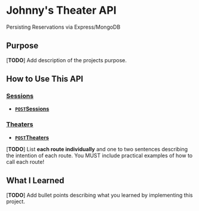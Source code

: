 # Johnny's Theater API
Persisting Reservations via Express/MongoDB

## Purpose

[**TODO**] Add description of the projects purpose.

## How to Use This API

### [Sessions][]
- **[<code>POST</code>Sessions](API%20Documentation/sessions/sessions.md)**

### [Theaters][]
- **[<code>POST</code>Theaters](API%20Documentation/theaters/theaters.md)**

[**TODO**] List **each route individually** and one to two sentences describing the intention of each route. You MUST include practical examples of how to call each route!

## What I Learned

[**TODO**] Add bullet points describing what you learned by implementing this project.


[Theaters]: /API%20Documentation/theaters/README.md
[Sessions]: /API%20Documentation/sessions/README.md
